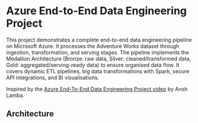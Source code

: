 # Azure End-to-End Data Engineering Project

This project demonstrates a complete end-to-end data engineering pipeline on Microsoft Azure. It processes the Adventure Works dataset through ingestion, transformation, and serving stages. The pipeline implements the Medallion Architecture (Bronze: raw data, Silver: cleaned/transformed data, Gold: aggregated/serving-ready data) to ensure organised data flow. It covers dynamic ETL pipelines, big data transformations with Spark, secure API integrations, and BI visualisations.

Inspired by the [Azure End-To-End Data Engineering Project video](https://www.youtube.com/watch?v=0GTZ-12hYtU) by Ansh Lamba.

## Architecture